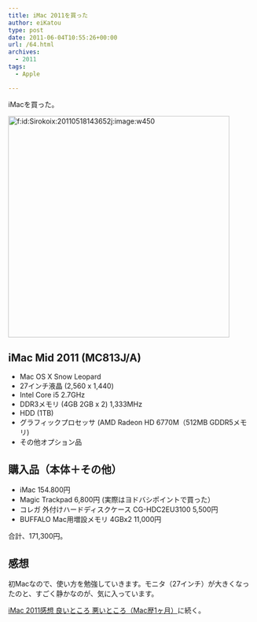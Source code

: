 ```yaml
---
title: iMac 2011を買った
author: eiKatou
type: post
date: 2011-06-04T10:55:26+00:00
url: /64.html
archives:
  - 2011
tags:
  - Apple

---
```

iMacを買った。

<a href="http://f.hatena.ne.jp/Sirokoix/20110518143652" class="hatena-fotolife" target="_blank"><img src="http://cdn-ak.f.st-hatena.com/images/fotolife/S/Sirokoix/20110518/20110518143652.jpg" alt="f:id:Sirokoix:20110518143652j:image:w450" title="f:id:Sirokoix:20110518143652j:image:w450" class="hatena-fotolife" width="450" /></a>

## iMac Mid 2011 (MC813J/A)

  * Mac OS X Snow Leopard
  * 27インチ液晶 (2,560 x 1,440)
  * Intel Core i5 2.7GHz
  * DDR3メモリ (4GB 2GB x 2) 1,333MHz
  * HDD (1TB)
  * グラフィックプロセッサ (AMD Radeon HD 6770M（512MB GDDR5メモリ)
  * その他オプション品

## 購入品（本体＋その他）

  * iMac 154.800円
  * Magic Trackpad 6,800円 (実際はヨドバシポイントで買った）
  * コレガ 外付けハードディスクケース CG-HDC2EU3100 5,500円
  * BUFFALO Mac用増設メモリ 4GBx2 11,000円

合計、171,300円。

## 感想

初Macなので、使い方を勉強していきます。モニタ（27インチ）が大きくなったのと、すごく静かなのが、気に入っています。

[iMac 2011感想 良いところ 悪いところ（Mac歴1ヶ月）][1]に続く。

 [1]: http://eikatou.net/blog/2011/07/imac-2011-impression/
